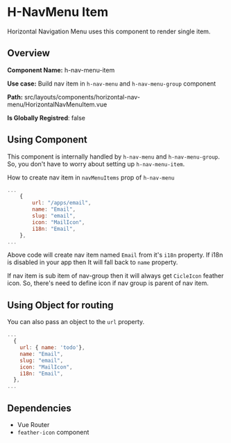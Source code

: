 
# H-NavMenu Item

<box header>
	
Horizontal Navigation Menu uses this component to render single item.

</box>

<box>
	
## Overview

**Component Name:** h-nav-menu-item
  
**Use case:** Build nav item in `h-nav-menu` and `h-nav-menu-group` component

**Path:** src/layouts/components/horizontal-nav-menu/HorizontalNavMenuItem.vue

**Is Globally Registred**: false

</box>


<box>
	
## Using Component

This component is internally handled by `h-nav-menu` and `h-nav-menu-group`. So, you don't have to worry about setting up `h-nav-menu-item`.

How to create nav item in `navMenuItems` prop of `h-nav-menu`

```js
...
	{
		url: "/apps/email",
		name: "Email",
		slug: "email",
		icon: "MailIcon",
		i18n: "Email",
	},
...
```

Above code will create nav item named `Email` from it's `i18n` property. If i18n is disabled in your app then It will fall back to `name` property.

If nav item is sub item of nav-group then it will always get `CicleIcon` feather icon. So, there's need to define icon if nav group is parent of nav item.

</box>

<box>
  
## Using Object for routing

You can also pass an object to the `url` property.

```js
...
  {
    url: { name: 'todo'},
    name: "Email",
    slug: "email",
    icon: "MailIcon",
    i18n: "Email",
  },
...
```

</box>


<box>
	
## Dependencies

* Vue Router
* `feather-icon` component

</box>
